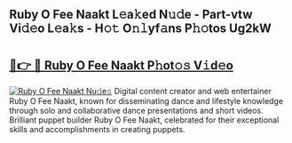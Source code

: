 ## Ruby O  Fee Naakt L𝚎a𝚔ed N𝚞𝚍e - Part-vtw Vi𝚍𝚎o L𝚎a𝚔s - H𝚘𝚝 O𝚗𝚕yf𝚊ns P𝚑𝚘tos Ug2kW

# <h2><a href="http://kfb2xf.oniu.top/?m=Ruby+O++Fee+Naakt">🔗👉 🔴 Ruby O  Fee Naakt P𝚑ot𝚘𝚜 V𝚒d𝚎o</a></h2>

[![Ruby O  Fee Naakt Nu𝚍e𝚜](https://i.imgur.com/0qMVB7G.gif)](http://kfb2xf.oniu.top/?m=Ruby+O++Fee+Naakt)
Digital content creator and web entertainer Ruby O  Fee Naakt, known for disseminating dance and lifestyle knowledge through solo and collaborative dance presentations and short videos. Brilliant puppet builder Ruby O  Fee Naakt, celebrated for their exceptional skills and accomplishments in creating puppets.  
